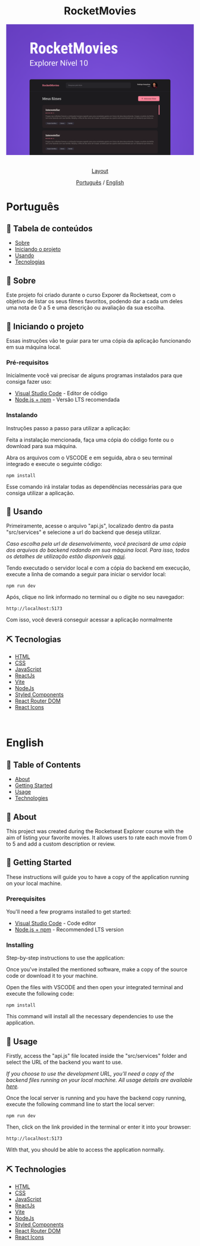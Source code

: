 <h1 align="center">RocketMovies</h1>


<img src="./src/assets/Interface.png"/>


<div align="center">
  </br>

  [Layout](https://www.figma.com/file/UObYagRzmvi5PY4HhmzEHM/RocketMovies/duplicate)

  [Português](#pt)
  /
  [English](#en)
  
</div>

# Português

## 📝 Tabela de conteúdos <a name = "pt"></a>

- [Sobre](#about_pt)
- [Iniciando o projeto](#getting_started_pt)
- [Usando](#usage_pt)
- [Tecnologias](#built_using_pt)

## 🧐 Sobre <a name = "about_pt"></a>
Este projeto foi criado durante o curso Exporer da Rocketseat, com o objetivo de listar os seus filmes favoritos, podendo dar a cada um deles uma nota de 0 a 5 e uma descrição ou avaliação da sua escolha.

## 🏁 Iniciando o projeto <a name = "getting_started_pt"></a>

Essas instruções vão te guiar para ter uma cópia da aplicação funcionando em sua máquina local.

### Pré-requisitos

Inicialmente você vai precisar de alguns programas instalados para que consiga fazer uso:

- [Visual Studio Code](https://code.visualstudio.com) - Editor de código
- [Node.js + npm](https://nodejs.org/en) - Versão LTS recomendada

### Instalando

Instruções passo a passo para utilizar a aplicação:

Feita a instalação mencionada, faça uma cópia do código fonte ou o download para sua máquina.

Abra os arquivos com o VSCODE e em seguida, abra o seu terminal integrado e execute o seguinte código:
```
npm install
```
Esse comando irá instalar todas as dependências necessárias para que consiga utilizar a aplicação.


## 🎈 Usando <a name="usage_pt"></a>

Primeiramente, acesse o arquivo "api.js", localizado dentro da pasta "src/services" e selecione a url do backend que deseja utilizar. 

*Caso escolha pela url de desenvolvimento, você precisará de uma cópia dos arquivos do backend rodando em sua máquina local. Para isso, todos os detalhes de utilização estão disponíveis [aqui](https://github.com/LeonardoSPereira/RocketMoviesBackEnd).*

Tendo executado o servidor local e com a cópia do backend em execução, execute a linha de comando a seguir para iniciar o servidor local:
```
npm run dev
```

Após, clique no link informado no terminal ou o digite no seu navegador:
```
http://localhost:5173
```

Com isso, você deverá conseguir acessar a aplicação normalmente

## ⛏️ Tecnologias <a name = "built_using_pt"></a>

- [HTML](https://developer.mozilla.org/pt-BR/docs/Web/HTML)
- [CSS](https://developer.mozilla.org/pt-BR/docs/Web/CSS)
- [JavaScript](https://developer.mozilla.org/pt-BR/docs/Web/JavaScript)
- [ReactJs](https://react.dev)
- [Vite](https://vitejs.dev)
- [NodeJs](https://nodejs.org/en/)
- [Styled Components](https://styled-components.com)
- [React Router DOM](https://reactrouter.com/en/main)
- [React Icons](https://react-icons.github.io/react-icons/)

</br>

# English <a name = "en"></a>

## 📝 Table of Contents

- [About](#about_en)
- [Getting Started](#getting_started_en)
- [Usage](#usage_en)
- [Technologies](#built_using_en)

## 🧐 About <a name = "about_en"></a>
This project was created during the Rocketseat Explorer course with the aim of listing your favorite movies. It allows users to rate each movie from 0 to 5 and add a custom description or review.

## 🏁 Getting Started <a name = "getting_started_en"></a>

These instructions will guide you to have a copy of the application running on your local machine.

### Prerequisites

You'll need a few programs installed to get started:

- [Visual Studio Code](https://code.visualstudio.com) - Code editor
- [Node.js + npm](https://nodejs.org/en) - Recommended LTS version

### Installing

Step-by-step instructions to use the application:

Once you've installed the mentioned software, make a copy of the source code or download it to your machine.

Open the files with VSCODE and then open your integrated terminal and execute the following code:
```
npm install
```

This command will install all the necessary dependencies to use the application.

## 🎈 Usage <a name="usage_en"></a>

Firstly, access the "api.js" file located inside the "src/services" folder and select the URL of the backend you want to use.

*If you choose to use the development URL, you'll need a copy of the backend files running on your local machine. All usage details are available [here](https://github.com/LeonardoSPereira/RocketMoviesBackEnd).*

Once the local server is running and you have the backend copy running, execute the following command line to start the local server:
```
npm run dev
```

Then, click on the link provided in the terminal or enter it into your browser:
```
http://localhost:5173
```

With that, you should be able to access the application normally.

## ⛏️ Technologies <a name = "built_using_en"></a>

- [HTML](https://developer.mozilla.org/en-US/docs/Web/HTML)
- [CSS](https://developer.mozilla.org/en-US/docs/Web/CSS)
- [JavaScript](https://developer.mozilla.org/en-US/docs/Web/JavaScript)
- [ReactJs](https://react.dev)
- [Vite](https://vitejs.dev)
- [NodeJs](https://nodejs.org/en/)
- [Styled Components](https://styled-components.com)
- [React Router DOM](https://reactrouter.com/en/)
- [React Icons](https://react-icons.github.io/react-icons/)


